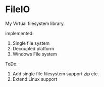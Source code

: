 # FileIO

My Virtual filesystem library.

implemented:
  1. Single file system
  2. Decoupled platform
  3. Windows File system

ToDo: 
  1. Add single file filesystem support zip etc.
  2. Extend Linux support 
